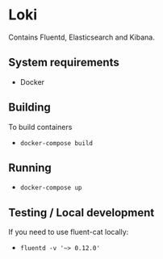 # Loki

Contains Fluentd, Elasticsearch and Kibana.

## System requirements
* Docker

## Building
To build containers
* `docker-compose build`

## Running
* `docker-compose up`

## Testing / Local development
If you need to use fluent-cat locally:
* `fluentd -v '~> 0.12.0'`
